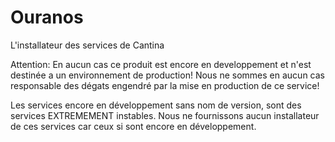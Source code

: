 # Ouranos
L'installateur des services de Cantina

Attention: En aucun cas ce produit est encore en developpement et n'est destinée a un environnement de production!
Nous ne sommes en aucun cas responsable des dégats engendré par la mise en production de ce service! 

Les services encore en développement sans nom de version, sont des services EXTREMEMENT instables. Nous ne fournissons 
aucun installateur de ces services car ceux si sont encore en développement.
